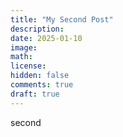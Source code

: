 ```yaml
---
title: "My Second Post"
description: 
date: 2025-01-10
image: 
math: 
license: 
hidden: false
comments: true
draft: true
---
```


second